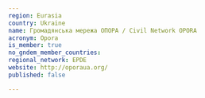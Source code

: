 ```yaml
---
region: Eurasia
country: Ukraine
name: Громадянська мережа ОПОРА / Civil Network OPORA
acronym: Opora
is_member: true
no_gndem_member_countries: 
regional_network: EPDE
website: http://oporaua.org/
published: false

---
```

